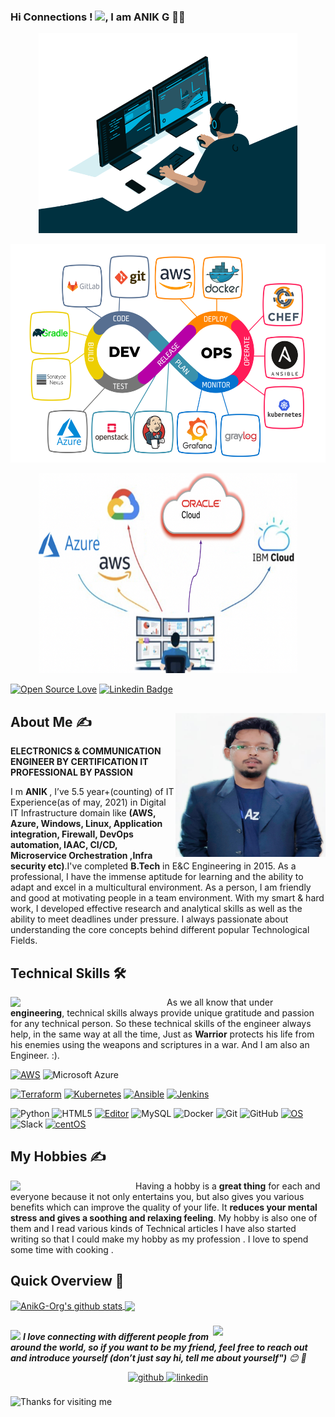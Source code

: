 ### Hi Connections ! <img src="https://github.com/TheDudeThatCode/TheDudeThatCode/blob/master/Assets/Hi.gif" width="29px">, I am ANIK G 👨‍🎓

<p align="center">
  <img src="https://github.com/AnikG-Org/AnikG-Org/blob/main/code.gif" width="414" height="320" />
</p>

<p align="center">
  <img src="https://github.com/AnikG-Org/AnikG-Org/blob/main/Devops1.jpeg" width="614" height="350" />
</p>

<p align="center">
  <img src="https://github.com/AnikG-Org/AnikG-Org/blob/main/1.png" width="414" height="320" />
</p>



[![Open Source Love](https://badges.frapsoft.com/os/v2/open-source.svg?v=103)](https://github.com/AnikG-Org)
[![Linkedin Badge](https://img.shields.io/badge/-Anik%20G-green?style=social&logo=Linkedin&logoColor=blue&link=https://linkedin.com/in/anik-guha)](https://linkedin.com/in/anik-guha/)

<div>
 <p>
  <img width="240" height="230" align='right' src="https://github.com/AnikG-Org/AnikG-Org/blob/main/IMG_20210119_111745.jpg"> 
</p>
  
## About Me ✍
 <b>ELECTRONICS & COMMUNICATION ENGINEER BY CERTIFICATION </b>
 <b>IT PROFESSIONAL BY PASSION </b>

 I m <b> ANIK </b>, I’ve 5.5 year+(counting) of IT Experience(as of may, 2021) in Digital IT Infrastructure domain like <b>(AWS, Azure, Windows, Linux, Application integration, Firewall, DevOps automation, IAAC, CI/CD, Microservice Orchestration ,Infra security etc)</b>.I've completed <b>B.Tech</b> in E&C Engineering in 2015. As a professional, I have the immense aptitude for learning and the ability to adapt and excel in a multicultural environment. As a person, I am friendly and good at motivating people in a team environment. With my smart & hard work, I developed effective research and analytical skills as well as the ability to meet deadlines under pressure. I always passionate about understanding the core concepts behind different popular Technological Fields. 



</div>

<!--technical skill-->

## Technical Skills 🛠 
<img align='left' src='https://media.giphy.com/media/SWoSkN6DxTszqIKEqv/giphy.gif' width='250"'>
As we all know that under <b>engineering</b>, technical skills always provide unique gratitude and passion for any technical person. So these technical skills of the engineer always help, in the same way at all the time, Just as <b>Warrior</b> protects his life from his enemies using the weapons and scriptures in a war. And I am also an Engineer. :).

[![AWS](https://img.shields.io/badge/Learning-AWS-FF9900?style=flat-square&logo=amazon-aws&logoColor=white)](https://github.com/br3ndonland/awsdev)
![Microsoft Azure](https://img.shields.io/badge/Microsoft%20Azure-232F7E?style=flat-square&logo=microsoft-azure)

[![Terraform](https://img.shields.io/badge/knowledge%20on-Terraform-%235849a6.svg)](https://registry.terraform.io/)
[![Kubernetes](https://img.shields.io/badge/-Kubernetes-326CE5?style=flat-square&logo=Kubernetes&logoColor=ffffff)](https://kubernetes.io/)
[![Ansible](https://img.shields.io/badge/-ansible-326CE5?style=flat-square&logo=ansible&logoColor=000000)](https://ansible.io/)
[![Jenkins](https://img.shields.io/badge/CI%20CD-Jenkins-%E34F26?style=flat-square&logo=Jenkins&logoColor=red)](https://www.jenkins.io/)

![Python](https://img.shields.io/badge/-Python-black?style=flat-square&logo=Python)
![HTML5](https://img.shields.io/badge/-HTML5-E34F26?style=flat-square&logo=html5&logoColor=white)
[![Editor](https://img.shields.io/badge/Editor-VSCode-blue?style=flat-square&logo=visual-studio-code&logoColor=white)](https://code.visualstudio.com/)
![MySQL](https://img.shields.io/badge/-MySQL-black?style=flat-square&logo=mysql)
![Docker](https://img.shields.io/badge/-Docker-black?style=flat-square&logo=docker)
![Git](https://img.shields.io/badge/-Git-black?style=flat-square&logo=git)
![GitHub](https://img.shields.io/badge/-GitHub-181717?style=flat-square&logo=github)
[![OS](https://img.shields.io/badge/OS-Linux-informational?style=flat-square&logo=linux&logoColor=white)](https://en.wikipedia.org/wiki/Linux)
![Slack](https://img.shields.io/badge/-Slack-E01563?style=flat-square&logo=Slack&logoColor=white)
[![centOS](https://img.shields.io/badge/CentOS-7.0-blue?style=flat-square&logo=CentOS&logoColor=262577)](https://www.centos.org/)

 
 ## My Hobbies ✍

<img align='left' src='https://octodex.github.com/images/hula_loop_octodex03.gif' width='200"'>
Having a hobby is a <b>great thing</b> for each and everyone because it not only entertains you, but also gives you various benefits which can improve the quality of your life. It <b>reduces your mental stress and gives a soothing and relaxing feeling</b>. My hobby is also one of them and I read various kinds of Technical articles  I have also started writing so that I could make my hobby as my profession . I love to spend some time with cooking .



##

 
 
 ## Quick Overview 📝
 
 <a href="https://github.com/AnikG-Org/github-readme-stats">
  <img align="center" src="https://github-readme-stats.anuraghazra1.vercel.app/api?username=AnikG-Org&show_icons=true&include_all_commits=true&theme=radical" alt="AnikG-Org's github stats" />
</a>
<a href="https://github.com/AnikG-Org/github-readme-stats">
 
  <img align="center" src="https://github-readme-stats.anuraghazra1.vercel.app/api/top-langs/?username=AnikG-Org&layout=compact&theme=radical" />
</a>

###



<!--footer-->

<img align='right' src="https://media.giphy.com/media/M9gbBd9nbDrOTu1Mqx/giphy.gif" width="180">

##
<img src="https://media.giphy.com/media/LnQjpWaON8nhr21vNW/giphy.gif" width="60"> <em><b>I love connecting with different people from around the world, so if you want to be my friend, feel free to reach out and introduce yourself (don’t just say hi, tell me about yourself")</b> 😊 💜</em>


<div align="center">
<a href="https://github.com/AnikG-Org/" target="_blank">
<img src=https://img.shields.io/badge/github-%2324292e.svg?&style=for-the-badge&logo=github&logoColor=white alt=github style="margin-bottom: 5px;" />
</a>
<a href="https://linkedin.com/in/anik-guha" target="_blank">
<img src=https://img.shields.io/badge/linkedin-%231E77B5.svg?&style=for-the-badge&logo=linkedin&logoColor=white alt=linkedin style="margin-bottom: 5px;" />
</a>
 



</div>  
  

<br/>  

   
<img height="120" alt="Thanks for visiting me" width="100%" src="https://raw.githubusercontent.com/BrunnerLivio/brunnerlivio/master/images/marquee.svg" />




